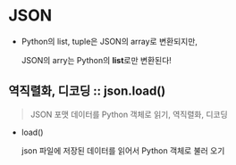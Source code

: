 # JSON

- Python의 list, tuple은 JSON의 array로 변환되지만,

  JSON의 arry는 Python의 **list**로만 변환된다!



## 역직렬화, 디코딩 :: json.load()

> JSON 포맷 데이터를 Python 객체로 읽기, 역직렬화, 디코딩

- load()

  json 파일에 저장된 데이터를 읽어서 Python 객체로 불러 오기